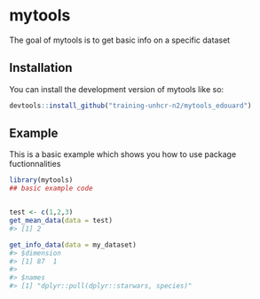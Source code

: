 
<!-- README.md is generated from README.Rmd. Please edit that file -->

# mytools

<!-- badges: start -->
<!-- badges: end -->

The goal of mytools is to get basic info on a specific dataset

## Installation

You can install the development version of mytools like so:

``` r
devtools::install_github("training-unhcr-n2/mytools_edouard")
```

## Example

This is a basic example which shows you how to use package
fuctionnalities

``` r
library(mytools)
## basic example code


test <- c(1,2,3)
get_mean_data(data = test)
#> [1] 2

get_info_data(data = my_dataset)
#> $dimension
#> [1] 87  1
#> 
#> $names
#> [1] "dplyr::pull(dplyr::starwars, species)"
```
